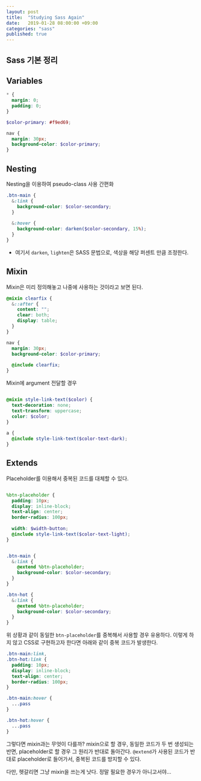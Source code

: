 ```yaml
---
layout: post
title:  "Studying Sass Again"
date:   2019-01-28 08:00:00 +09:00
categories: "sass"
published: true
---
```


## Sass 기본 정리

## Variables
```scss
* {
  margin: 0;
  padding: 0;
}

$color-primary: #f9ed69;

nav {
  margin: 30px;
  background-color: $color-primary;
}
```


## Nesting
Nesting을 이용하여 pseudo-class 사용 간편화
```scss
.btn-main {
  &:link {
    background-color: $color-secondary;
  }
  
  &:hover {
    background-color: darken($color-secondary, 15%);
  }
}
```
* 여기서 `darken`, `lighten`은 SASS 문법으로, 색상을 해당 퍼센트 만큼 조정한다.


## Mixin
Mixin은 미리 정의해놓고 나중에 사용하는 것이라고 보면 된다.

```scss
@mixin clearfix {
  &::after {
    content: "";
    clear: both;
    display: table;
  }
}

nav {
  margin: 30px;
  background-color: $color-primary;
  
  @include clearfix;
}
```

Mixin에 argument 전달할 경우
```scss

@mixin style-link-text($color) {
  text-decoration: none;
  text-transform: uppercase;
  color: $color;
}
    
a {
  @include style-link-text($color-text-dark);
}
```


## Extends

Placeholder를 이용해서 중복된 코드를 대체할 수 있다.
```scss

%btn-placeholder {
  padding: 10px;
  display: inline-block;
  text-align: center;
  border-radius: 100px;
  
  width: $width-button;
  @include style-link-text($color-text-light);
}


.btn-main {
  &:link {
    @extend %btn-placeholder;
    background-color: $color-secondary;
  }
}

.btn-hot {
  &:link {
    @extend %btn-placeholder;
    background-color: $color-secondary;
  }
}

```

위 상황과 같이 동일한 `btn-placeholder`를 중복해서 사용할 경우 유용하다. 이렇게 하지 않고 CSS로 구현하고자 한다면 아래와 같이 중복 코드가 발생한다.

```css
.btn-main:link,
.btn-hot:link {
  padding: 10px;
  display: inline-block;
  text-align: center;
  border-radius: 100px;
}

.btn-main:hover {
  ...pass
}

.btn-hot:hover {
  ...pass
}
```

그렇다면 mixin과는 무엇이 다를까? mixin으로 할 경우, 동일한 코드가 두 번 생성되는 반면, placeholder로 할 경우 그 원리가 반대로 돌아간다. `@extend`가 사용된 코드가 반대로 placeholder로 들어가서, 중복된 코드를 방지할 수 있다.

다만, 헷갈리면 그냥 mixin을 쓰는게 낫다. 정말 필요한 경우가 아니고서야...